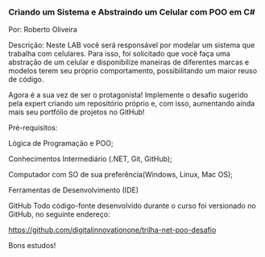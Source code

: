 ### Criando um Sistema e Abstraindo um Celular com POO em C#
Por: Roberto Oliveira


Descrição:
Neste LAB você será responsável por modelar um sistema que trabalha com celulares. Para isso, foi solicitado que você faça uma abstração de um celular e disponibilize maneiras de diferentes marcas e modelos terem seu próprio comportamento, possibilitando um maior reuso de código.

Agora é a sua vez de ser o protagonista! Implemente o desafio sugerido pela expert criando um repositório próprio e, com isso, aumentando ainda mais seu portfólio de projetos no GitHub!

Pré-requisitos:

Lógica de Programação e POO;

Conhecimentos Intermediário (.NET, Git, GitHub);

Computador com SO de sua preferência(Windows, Linux, Mac OS);

Ferramentas de Desenvolvimento (IDE)

GitHub
Todo código-fonte desenvolvido durante o curso foi versionado no GitHub, no seguinte endereço:

https://github.com/digitalinnovationone/trilha-net-poo-desafio

Bons estudos!


